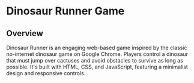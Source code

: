 # Dinosaur Runner Game

## Overview

Dinosaur Runner is an engaging web-based game inspired by the classic no-internet dinosaur game on Google Chrome. Players control a dinosaur that must jump over cactuses and avoid obstacles to survive as long as possible. It's built with HTML, CSS, and JavaScript, featuring a minimalist design and responsive controls.
